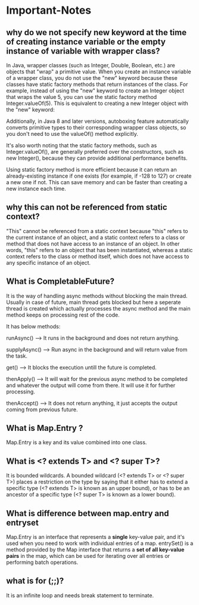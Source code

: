 # Important-Notes

## why do we not specify new keyword at the time of creating instance variable or the empty instance of variable with wrapper class?

In Java, wrapper classes (such as Integer, Double, Boolean, etc.) are objects that "wrap" a primitive value. When you create an instance variable of a wrapper class, you do not use the "new" keyword because these classes have static factory methods that return instances of the class.
For example, instead of using the "new" keyword to create an Integer object that wraps the value 5, you can use the static factory method Integer.valueOf(5). 
This is equivalent to creating a new Integer object with the "new" keyword:

Additionally, in Java 8 and later versions, autoboxing feature automatically converts primitive types to their corresponding wrapper class objects, so you don't need to use the valueOf() method explicitly. 

It's also worth noting that the static factory methods, such as Integer.valueOf(), are generally preferred over the constructors, such as new Integer(), because they can provide additional performance benefits.

Using static factory method is more efficient because it can return an already-existing instance if one exists (for example, if -128 to 127) or create a new one if not. This can save memory and can be faster than creating a new instance each time.

## why this can not be referenced from static context?

"This" cannot be referenced from a static context because "this" refers to the current instance of an object, and a static context refers to a class or method that does not have access to an instance of an object. In other words, "this" refers to an object that has been instantiated, whereas a static context refers to the class or method itself, which does not have access to any specific instance of an object.

## What is CompletableFuture?
It is the way of handling async methods without blocking the main thread. Usually in case of future, main thread gets blocked but here a seperate thread is created which actually processes the async method and the main method keeps on processing rest of the code.

It has below methods:

runAsync() --> It runs in the background and does not return anything.

supplyAsync() --> Run async in the background and will return value from the task.

get() --> It blocks the execution untill the future is completed.

thenApply() --> It will wait for the previous async method to be completed and whatever the output will come from there. It will use it for further processing.

thenAccept() --> It does not return anything, it just accepts the output coming from previous future. 

## What is Map.Entry ?
Map.Entry is a key and its value combined into one class.
## What is <? extends T> and <? super T>?
It is bounded wildcards. A bounded wildcard (<? extends T> or <? super T>) places a restriction on the type by saying that it either has to extend a specific type (<? extends T> is known as an upper bound), or has to be an ancestor of a specific type (<? super T> is known as a lower bound).
## What is difference between map.entry and entryset
Map.Entry is an interface that represents a **single** key-value pair, and it's used when you need to work with individual entries of a map. entrySet() is a method provided by the Map interface that returns a **set of all key-value pairs** in the map, which can be used for iterating over all entries or performing batch operations.

## what is for (;;)?
It is an infinite loop and needs break statement to terminate.






